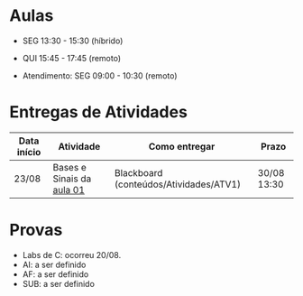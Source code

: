 

# Aulas

* SEG 13:30 - 15:30 (híbrido)
* QUI 15:45 - 17:45 (remoto)

* Atendimento: SEG 09:00 - 10:30 (remoto)

# Entregas de Atividades


| Data início | Atividade                                            | Como entregar                          | Prazo       |
|-------------|------------------------------------------------------|----------------------------------------|-------------|
| 23/08       | Bases e Sinais da [aula 01](../aulas/01-inteiros/) | Blackboard (conteúdos/Atividades/ATV1) | 30/08 13:30 |


# Provas

- Labs de C: ocorreu 20/08.
- AI: a ser definido
- AF: a ser definido
- SUB: a ser definido
